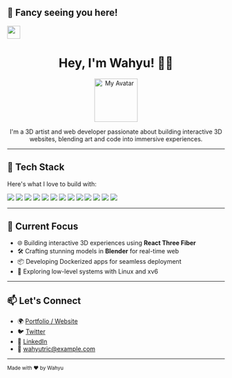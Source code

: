## 👋 Fancy seeing you here! 
<img src="https://raw.githubusercontent.com/aemmadi/aemmadi/master/wave.gif" width="30">

<h1 align="center">
  Hey, I'm Wahyu! 👨‍💻
</h1>

<p align="center">
  <img src="https://i.postimg.cc/F16xhxs4/avatar.png" alt="My Avatar" width="100" />
</p>

<p align="center">
  I'm a 3D artist and web developer passionate about building interactive 3D websites, blending art and code into immersive experiences.
</p>

---

## 🧰 Tech Stack

Here's what I love to build with:

<p>
  <a href="https://developer.mozilla.org/en-US/docs/Web/HTML"><img src="https://img.shields.io/badge/-HTML5-E34F26?style=flat-square&logo=html5&logoColor=white" /></a>
  <a href="https://developer.mozilla.org/en-US/docs/Web/CSS"><img src="https://img.shields.io/badge/-CSS3-1572B6?style=flat-square&logo=css3" /></a>
  <a href="https://www.oracle.com/java/"><img src="https://img.shields.io/badge/-Java-E34A86?style=flat-square&logo=java" /></a>
  <a href="https://developer.mozilla.org/en-US/docs/Web/JavaScript"><img src="https://img.shields.io/badge/-JavaScript-black?style=flat-square&logo=javascript" /></a>
  <a href="https://reactjs.org/"><img src="https://img.shields.io/badge/-React-black?style=flat-square&logo=react" /></a>
  <a href="https://threejs.org/"><img src="https://img.shields.io/badge/-Three.js-000000?style=flat-square&logo=three.js" /></a>
  <a href="https://vitejs.dev/"><img src="https://img.shields.io/badge/-Vite-646CFF?style=flat-square&logo=vite&logoColor=white" /></a>
  <a href="https://www.mysql.com/"><img src="https://img.shields.io/badge/-MySQL-black?style=flat-square&logo=mysql" /></a>
  <a href="https://www.docker.com/"><img src="https://img.shields.io/badge/-Docker-black?style=flat-square&logo=docker" /></a>
  <a href="https://git-scm.com/"><img src="https://img.shields.io/badge/-Git-black?style=flat-square&logo=git" /></a>
  <a href="https://github.com/"><img src="https://img.shields.io/badge/-GitHub-181717?style=flat-square&logo=github" /></a>
  <a href="https://figma.com/"><img src="https://img.shields.io/badge/-Figma-black?style=flat-square&logo=figma" /></a>
  <a href="https://www.blender.org/"><img src="https://img.shields.io/badge/-Blender-F5792A?style=flat-square&logo=blender&logoColor=white" /></a>
</p>

---

## 🔭 Current Focus

- 🌐 Building interactive 3D experiences using **React Three Fiber**
- 🛠️ Crafting stunning models in **Blender** for real-time web
- 📦 Developing Dockerized apps for seamless deployment
- 📘 Exploring low-level systems with Linux and xv6

---

## 📫 Let's Connect

- 🌍 [Portfolio / Website](#) <!-- Ganti # dengan URL jika ada -->
- 🐦 [Twitter](https://twitter.com/) <!-- Tambahkan username jika ada -->
- 💼 [LinkedIn](https://linkedin.com/in/) <!-- Tambahkan username jika ada -->
- 📧 wahyutric@example.com <!-- Ganti dengan email aktif jika ingin ditampilkan -->

---

<sub>Made with ❤️ by Wahyu</sub>
